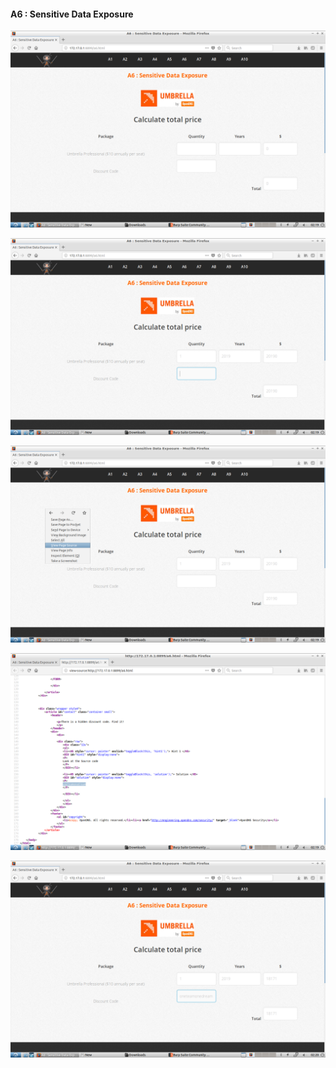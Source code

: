 #### A6 : Sensitive Data Exposure

![](images/6/1.png)

![](images/6/2.png)

![](images/6/3.png)

![](images/6/4.png)

![](images/6/5.png)